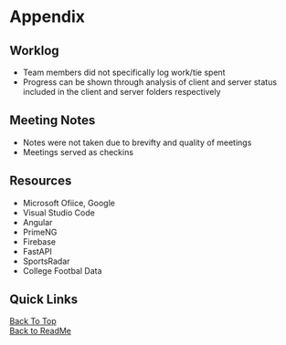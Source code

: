 # Appendix

## Worklog
- Team members did not specifically log work/tie spent
- Progress can be shown through analysis of client and server status included in the client and server folders respectively

## Meeting Notes
- Notes were not taken due to brevifty and quality of meetings
- Meetings served as checkins

## Resources
- Microsoft Ofiice, Google
- Visual Studio Code
- Angular
- PrimeNG
- Firebase
- FastAPI
- SportsRadar
- College Footbal Data

## Quick Links

[Back To Top](#Appendix) \
[Back to ReadMe](/README.md)
